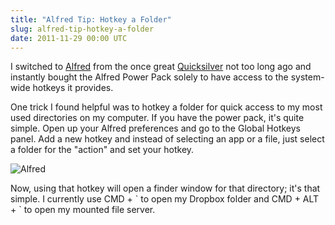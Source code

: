 ```yaml
---
title: "Alfred Tip: Hotkey a Folder"
slug: alfred-tip-hotkey-a-folder
date: 2011-11-29 00:00 UTC
---
```


I switched to [Alfred](http://www.alfredapp.com/) from the once great [Quicksilver](http://qsapp.com/) not too long ago and instantly bought the Alfred Power Pack solely to have access to the system-wide hotkeys it provides.

One trick I found helpful was to hotkey a folder for quick access to my most used directories on my computer. If you have the power pack, it's quite simple. Open up your Alfred preferences and go to the Global Hotkeys panel. Add a new hotkey and instead of selecting an app or a file, just select a folder for the "action" and set your hotkey.

![Alfred](/images/alfred_hotkey.png)

Now, using that hotkey will open a finder window for that directory; it's that simple. I currently use CMD + \` to open my Dropbox folder and CMD + ALT + \` to open my mounted file server.
